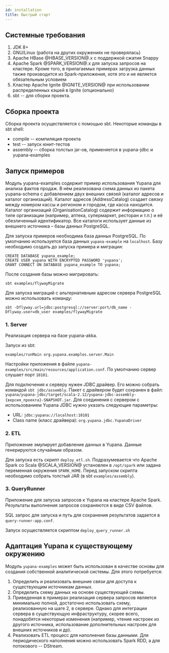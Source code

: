 ```yaml
---
id: installation
title: Быстрый старт
---
```


## Системные требования

1. JDK 8+
2. GNU/Linux (работа на других окружениях не проверялась)
3. Apache HBase @HBASE_VERSION@.x с поддержкой сжатия Snappy
4. Apache Spark @SPARK_VERSION@.x для запуска запросов на кластере.  Кроме того, в прилагаемых примерах загрузка данных также производится
   из Spark-приложения, хотя это и не является обязательным условием
5. Кластер Apache Ignite @IGNITE_VERSION@ при использовании распределенных кэшей в Ignite (опционально)
6. sbt -- для сборки проекта.

## Сборка проекта

Сборка проекта осуществляется с помощью sbt.  Некоторые команды в sbt shell:

 - compile -- компиляция проекта
 - test -- запуск юнит-тестов
 - assembly -- сборка толстых jar-ов, применяется в yupana-jdbc и yupana-examples

## Запуск примеров

Модуль yupana-examples содержит пример использования Yupana для анализа фактов продаж. В нём реализована схема данных
из пакета yupana-schema с добавлением двух внешних связей (каталог адресов и каталог организаций). Каталог адресов
(AddressCatalog) создает связку между номером кассы и регионом и городом, где касса находится. Каталог организаций
(OrganisationCatalog) содержит информацию о типе организации (например, аптека, супермаркет, ресторан и т.п.) и её
обезличенный идентификатор. Все каталоги использует данные из внешнего источника – базы данных PostgreSQL.

Для запуска примеров необходима база данных PostgreSQL.  По умолчанию используется база данных `yupana-example` на `localhost`.
Базу необходимо создать до запуска примера и миграции:

```
CREATE DATABASE yupana_example;
CREATE USER yupana WITH ENCRYPTED PASSWORD 'yupana';
GRANT CONNECT ON DATABASE yupana_example TO yupana;
```

После создания базы можно мигрировать:

```
sbt examples/flywayMigrate
```

Для запуска миграций с альтернативным адресом сервера PostgreSQL можно использовать команду:

```
sbt -Dflyway.url=jdbc:postgresql://server:port/db_name -Dflyway.user=db_user examples/flywayMigrate
```

### 1. Server

Реализация сервера на базе yupana-akka.

Запуск из sbt:

```
examples/runMain org.yupana.examples.server.Main
```

Настройки приложения в файле `yupana-examples/src/main/resources/application.conf`.  По умолчанию сервер слушает порт
`10101`.

Для подключения к серверу нужен JDBC драйвер.  Его можно собрать командой `sbt jdbc/assembly`.  Пакет с драйвером будет
сохранен в файл: `yupana/yupana-jdbc/target/scala-2.12/yupana-jdbc-assembly-{версия_проекта}-SNAPSHOT.jar`.
Для соединения с сервером с использованием Yupana JDBC нужно указать следующие параметры: 

  - URL: `jdbc:yupana://localhost:10101`
  - Class name (класс драйвера): `org.yupana.jdbc.YupanaDriver`

### 2. ETL

Приложение эмулирует добавление данных в Yupana.  Данные генерируются случайным образом.

Для запуска есть скрипт `deploy_etl.sh`. Подразумевается что Apache Spark со Scala @SCALA_VERSION@ установлен в `/opt/spark` или задана переменная
окружения `SPARK_HOME`. Перед запуском скрипта необходимо собрать толстый JAR (в sbt `examples/assembly`).

### 3. QueryRunner

Приложение для запуска запросов к Yupana на кластере Apache Spark.  Результаты выполнения запросов сохраняются в виде CSV файлов.

SQL запрос для запуска и путь для сохранения результатов задается в `query-runner-app.conf`.

Запуск осуществляется скриптом `deploy_query_runner.sh`

## Адаптация Yupana к существующему окружению

Модуль `yupana-examples` может быть использован в качестве основы для создания собственной аналитической системы.  Для этого потребуется:

1. Определить и реализовать внешние связи для доступа к существующим источникам данных.
2. Определить схему данных на основе существующей схемы.
3. Приведенная в примерах реализация сервера запросов является минимально полной, достаточно использовать схему, реализованную
   на шаге 2, в сервере.  Однако для интеграции сервера в существующую инфраструктуру, скорее всего, понадобятся некоторые
   изменения (например, чтение настроек из другого источника, использование дополнительных настроек для внешних источников и др).
4. Реализовать ETL процесс для наполнения базы данными.  Для периодического наполнения можно использовать Spark RDD, а для
   потокового -- DStream.
